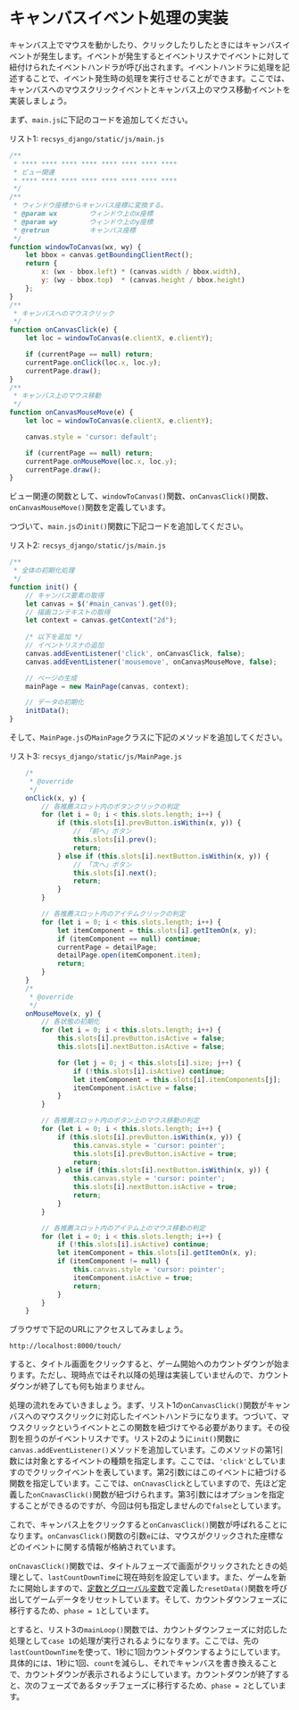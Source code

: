 # キャンバスイベント処理の実装

キャンバス上でマウスを動かしたり、クリックしたりしたときにはキャンバスイベントが発生します。イベントが発生するとイベントリスナでイベントに対して紐付けられたイベントハンドラが呼び出されます。イベントハンドラに処理を記述することで、イベント発生時の処理を実行させることができます。ここでは、キャンバスへのマウスクリックイベントとキャンバス上のマウス移動イベントを実装しましょう。

まず、`main.js`に下記のコードを追加してください。

リスト1: `recsys_django/static/js/main.js`
```js
/**
 * **** **** **** **** **** **** **** ****
 * ビュー関連
 * **** **** **** **** **** **** **** ****
 */
/**
 * ウィンドウ座標からキャンバス座標に変換する。
 * @param wx		ウィンドウ上のx座標
 * @param wy		ウィンドウ上のy座標
 * @retrun          キャンバス座標
 */
function windowToCanvas(wx, wy) {
	let bbox = canvas.getBoundingClientRect();
	return {
		x: (wx - bbox.left) * (canvas.width / bbox.width),
		y: (wy - bbox.top)  * (canvas.height / bbox.height)
	};
}
/**
 * キャンバスへのマウスクリック
 */
function onCanvasClick(e) {
    let loc = windowToCanvas(e.clientX, e.clientY);

    if (currentPage == null) return;
    currentPage.onClick(loc.x, loc.y);
    currentPage.draw();
}
/**
 * キャンバス上のマウス移動
 */
function onCanvasMouseMove(e) {
    let loc = windowToCanvas(e.clientX, e.clientY);

    canvas.style = 'cursor: default';

    if (currentPage == null) return;
    currentPage.onMouseMove(loc.x, loc.y);
    currentPage.draw();
}
```

ビュー関連の関数として、`windowToCanvas()`関数、`onCanvasClick()`関数、`onCanvasMouseMove()`関数を定義しています。

つづいて、`main.js`の`init()`関数に下記コードを追加してください。

リスト2: `recsys_django/static/js/main.js`
```js
/**
 * 全体の初期化処理
 */
function init() {
    // キャンバス要素の取得
    let canvas = $('#main_canvas').get(0);
    // 描画コンテキストの取得
    let context = canvas.getContext("2d");
    
    /* 以下を追加 */
    // イベントリスナの追加
    canvas.addEventListener('click', onCanvasClick, false);
    canvas.addEventListener('mousemove', onCanvasMouseMove, false);

    // ページの生成
    mainPage = new MainPage(canvas, context);

    // データの初期化
    initData();
}
```

そして、`MainPage.js`の`MainPage`クラスに下記のメソッドを追加してください。

リスト3: `recsys_django/static/js/MainPage.js`
```js
    /*
     * @override
     */
    onClick(x, y) {
        // 各推薦スロット内のボタンクリックの判定
        for (let i = 0; i < this.slots.length; i++) {
            if (this.slots[i].prevButton.isWithin(x, y)) {
                // 「前へ」ボタン
                this.slots[i].prev();
                return;
            } else if (this.slots[i].nextButton.isWithin(x, y)) {
                // 「次へ」ボタン
                this.slots[i].next();
                return;
            }
        }

        // 各推薦スロット内のアイテムクリックの判定
        for (let i = 0; i < this.slots.length; i++) {
            let itemComponent = this.slots[i].getItemOn(x, y);
            if (itemComponent == null) continue;
            currentPage = detailPage;
            detailPage.open(itemComponent.item);
            return;
        }
    }
    /*
     * @override
     */
    onMouseMove(x, y) {
        // 各状態の初期化
        for (let i = 0; i < this.slots.length; i++) {
            this.slots[i].prevButton.isActive = false;
            this.slots[i].nextButton.isActive = false;

            for (let j = 0; j < this.slots[i].size; j++) {
                if (!this.slots[i].isActive) continue;
                let itemComponent = this.slots[i].itemComponents[j];
                itemComponent.isActive = false;
            }
        }

        // 各推薦スロット内のボタン上のマウス移動の判定
        for (let i = 0; i < this.slots.length; i++) {
            if (this.slots[i].prevButton.isWithin(x, y)) {
                this.canvas.style = 'cursor: pointer';
                this.slots[i].prevButton.isActive = true;
                return;
            } else if (this.slots[i].nextButton.isWithin(x, y)) {
                this.canvas.style = 'cursor: pointer';
                this.slots[i].nextButton.isActive = true;
                return;
            }
        }

        // 各推薦スロット内のアイテム上のマウス移動の判定
        for (let i = 0; i < this.slots.length; i++) {
            if (!this.slots[i].isActive) continue;
            let itemComponent = this.slots[i].getItemOn(x, y);
            if (itemComponent != null) {
                this.canvas.style = 'cursor: pointer';
                itemComponent.isActive = true;
                return;
            }
        }
    }
```

ブラウザで下記のURLにアクセスしてみましょう。

`http://localhost:8000/touch/`

すると、タイトル画面をクリックすると、ゲーム開始へのカウントダウンが始まります。ただし、現時点ではそれ以降の処理は実装していませんので、カウントダウンが終了しても何も始まりません。

処理の流れをみていきましょう。まず、リスト1の`onCanvasClick()`関数がキャンバスへのマウスクリックに対応したイベントハンドラになります。つづいて、マウスクリックというイベントとこの関数を紐づけてやる必要があります。その役割を担うのがイベントリスナです。リスト2のように`init()`関数に`canvas.addEventListener()`メソッドを追加しています。このメソッドの第1引数には対象とするイベントの種類を指定します。ここでは、`'click'`としていますのでクリックイベントを表しています。第2引数にはこのイベントに紐づける関数を指定しています。ここでは、`onCnavasClick`としていますので、先ほど定義した`onCnavasClick()`関数が紐づけられます。第3引数にはオプションを指定することができるのですが、今回は何も指定しませんので`false`としています。

これで、キャンバス上をクリックすると`onCanvasClick()`関数が呼ばれることになります。`onCanvasClick()`関数の引数`e`には、マウスがクリックされた座標などのイベントに関する情報が格納されています。

`onCnavasClick()`関数では、タイトルフェーズで画面がクリックされたときの処理として、`lastCountDownTime`に現在時刻を設定しています。また、ゲームを新たに開始しますので、<a href="../webgame12">定数とグローバル変数</a>で定義した`resetData()`関数を呼び出してゲームデータをリセットしています。そして、カウントダウンフェーズに移行するため、`phase = 1`としています。

とすると、リスト3の`mainLoop()`関数では、カウントダウンフェーズに対応した処理として`case 1`の処理が実行されるようになります。ここでは、先の`lastCountDownTime`を使って、1秒に1回カウントダウンするようにしています。具体的には、1秒に1回、`count`を減らし、それでキャンバスを書き換えることで、カウントダウンが表示されるようにしています。カウントダウンが終了すると、次のフェーズであるタッチフェーズに移行するため、`phase = 2`としています。
